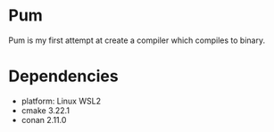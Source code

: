 # Pum

Pum is my first attempt at create a compiler which compiles to binary.

# Dependencies

- platform: Linux WSL2
- cmake 3.22.1
- conan 2.11.0

